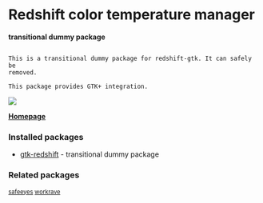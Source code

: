 # Redshift color temperature manager

__transitional dummy package__

```

This is a transitional dummy package for redshift-gtk. It can safely be
removed.

This package provides GTK+ integration.

```

[![](https://screenshots.debian.net/thumbnail/gtk-redshift/)](https://screenshots.debian.net/screenshot/gtk-redshift/)



**[Homepage](http://jonls.dk/redshift/)**

### Installed packages

* [gtk-redshift](https://packages.debian.org/stretch/gtk-redshift) - transitional dummy package

### Related packages

<sub> [safeeyes](https://packages.debian.org/stretch/safeeyes) [workrave](https://packages.debian.org/stretch/workrave)  </sub>

